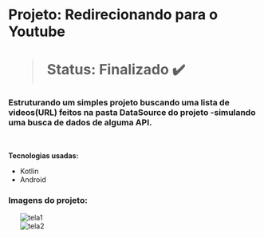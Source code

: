 <h1> Projeto: Redirecionando para o Youtube <h1> 

  > Status: Finalizado ✔️
  
  ### Estruturando um simples projeto buscando uma lista de videos(URL) feitos na pasta DataSource do projeto -simulando uma busca de dados de alguma API.
  
  <br>
  
  <strong>Tecnologias usadas: </strong>
   + Kotlin
   + Android 
  
   ### Imagens do projeto:
  
&nbsp;&nbsp;&nbsp;&nbsp;&nbsp;&nbsp;![tela1](https://user-images.githubusercontent.com/79876042/149163459-858d38f0-80db-4310-b7e3-b10408882ef4.png)
  <br>
&nbsp;&nbsp;&nbsp;&nbsp;&nbsp;&nbsp;![tela2](https://user-images.githubusercontent.com/79876042/149163472-78ef169d-59fd-4f52-8090-27ec7f63b097.png)

